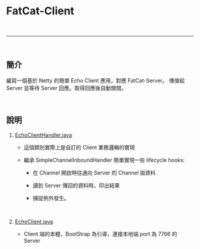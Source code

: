 # FatCat-Client

<br>

---------

<br>

## 簡介

編寫一個基於 Netty 的簡單 Echo Client 應用，對應 FatCat-Server。
傳值給 Server 並等待 Server 回應。取得回應後自動關閉。

<br>

## 說明

1.  [EchoClientHandler.java](src/main/java/com/frizo/fatcat/echoclient/EchoClientHandler.java)
    *   這個類別實際上是自訂的 Client 業務邏輯的實現
    *   繼承 SimpleChannelInboundHandler 簡單實現一些 lifecycle hooks:
    
        *   在 Channel 開啟時往通向 Server 的 Channel 拋資料
                
        *   讀到 Server 傳回的資料時，印出結果
                
        *   捕捉例外發生。
    
    <br>
    
2.  [EchoClient.java](src/main/java/com/frizo/fatcat/echoclient/EchoClient.java)

    *   Client 端的本體，BootStrap 為引導，連接本地端 port 為 7766 的 Server